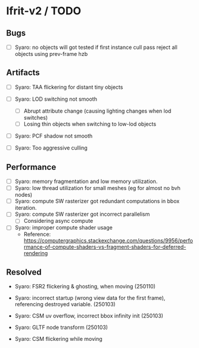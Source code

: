 # Ifrit-v2 /  TODO 

## Bugs

- [ ] Syaro: no objects will got tested if first instance cull pass reject all objects using prev-frame hzb

  


## Artifacts

- [ ] Syaro: TAA flickering for distant tiny objects

- [ ] Syaro: LOD switching not smooth
  - [ ] Abrupt attribute change (causing lighting changes when lod switches)
  - [ ] Losing thin objects when switching to low-lod objects
  
- [ ] Syaro: PCF shadow not smooth

- [ ] Syaro: Too aggressive culling

  


## Performance

- [ ] Syaro: memory fragmentation and low memory utilization.
- [ ] Syaro: low thread utilization for small meshes (eg for almost no bvh nodes)
- [ ] Syaro: compute SW rasterizer got redundant computations in bbox iteration.
- [ ] Syaro: compute SW rasterizer got incorrect parallelism
    - [ ] Considering async compute
- [ ] Syaro: improper compute shader usage
    - Reference: https://computergraphics.stackexchange.com/questions/9956/performance-of-compute-shaders-vs-fragment-shaders-for-deferred-rendering

    

## Resolved

- Syaro: FSR2 flickering & ghosting, when moving (250110)

- Syaro: incorrect startup (wrong view data for the first frame), referencing destroyed variable. (250103)

- Syaro: CSM uv overflow, incorrect bbox infinity init (250103)

- Syaro: GLTF node transform (250103)

- Syaro: CSM flickering while moving  

  